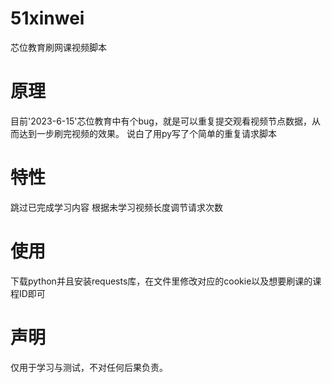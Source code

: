 # 51xinwei
芯位教育刷网课视频脚本

# 原理
目前'2023-6-15'芯位教育中有个bug，就是可以重复提交观看视频节点数据，从而达到一步刷完视频的效果。
说白了用py写了个简单的重复请求脚本

# 特性
跳过已完成学习内容
根据未学习视频长度调节请求次数

# 使用
下载python并且安装requests库，在文件里修改对应的cookie以及想要刷课的课程ID即可


# 声明
仅用于学习与测试，不对任何后果负责。
